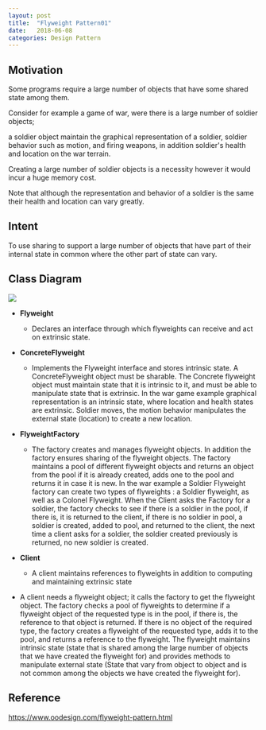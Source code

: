 ```yaml
---
layout: post
title:  "Flyweight Pattern01"
date:   2018-06-08
categories: Design Pattern
---
```


## Motivation

Some programs require a large number of objects that have some shared state among them. 

Consider for example a game of war, were there is a large number of soldier objects; 

a soldier object maintain the graphical representation of a soldier, soldier behavior such as motion, and firing weapons, in addition soldier's health and location on the war terrain. 

Creating a large number of soldier objects is a necessity however it would incur a huge memory cost. 

Note that although the representation and behavior of a soldier is the same their health and location can vary greatly.

## Intent

To use sharing to support a large number of objects that have part of their internal state in common where the other part of state can vary.

## Class Diagram

![](/image/FlyweightPattern01.png)

- **Flyweight**
  - Declares an interface through which flyweights can receive and act on extrinsic state.
- **ConcreteFlyweight**
  - Implements the Flyweight interface and stores intrinsic state. A ConcreteFlyweight object must be sharable. The Concrete flyweight object must maintain state that it is intrinsic to it, and must be able to manipulate state that is extrinsic. In the war game example graphical representation is an intrinsic state, where location and health states are extrinsic. Soldier moves, the motion behavior manipulates the external state (location) to create a new location.
- **FlyweightFactory**  
  - The factory creates and manages flyweight objects. In addition the factory ensures sharing of the flyweight objects. The factory maintains a pool of different flyweight objects and returns an object from the pool if it is already created, adds one to the pool and returns it in case it is new.
    In the war example a Soldier Flyweight factory can create two types of flyweights : a Soldier flyweight, as well as a Colonel Flyweight. When the Client asks the Factory for a soldier, the factory checks to see if there is a soldier in the pool, if there is, it is returned to the client, if there is no soldier in pool, a soldier is created, added to pool, and returned to the client, the next time a client asks for a soldier, the soldier created previously is returned, no new soldier is created.
- **Client**
  -  A client maintains references to flyweights in addition to computing and maintaining extrinsic state

- A client needs a flyweight object; it calls the factory to get the flyweight object. The factory checks a pool of flyweights to determine if a flyweight object of the requested type is in the pool, if there is, the reference to that object is returned. If there is no object of the required type, the factory creates a flyweight of the requested type, adds it to the pool, and returns a reference to the flyweight. The flyweight maintains intrinsic state (state that is shared among the large number of objects that we have created the flyweight for) and provides methods to manipulate external state (State that vary from object to object and is not common among the objects we have created the flyweight for).

## Reference

<https://www.oodesign.com/flyweight-pattern.html>